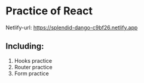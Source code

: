 # Practice of React
Netlify-url: https://splendid-dango-c9bf26.netlify.app
## Including:
1. Hooks practice
2. Router practice
3. Form practice